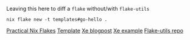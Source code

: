 Leaving this here to diff a `flake` without/with `flake-utils`

`nix flake new -t templates#go-hello .`

[Practical Nix Flakes](https://serokell.io/blog/practical-nix-flakes)
[Template](https://github.com/NixOS/templates/blob/master/go-hello/flake.nix)
[Xe blogpost](https://xeiaso.net/blog/nix-flakes-1-2022-02-21)
[Xe example](https://tulpa.dev/Xe/mara/src/branch/main/flake.nix)
[Flake-utils repo](https://github.com/numtide/flake-utils)
